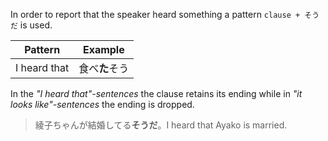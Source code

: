 In order to report that the speaker heard something a pattern `clause + そうだ` is used.

|Pattern|Example|
|-|-|
|I heard that|食べ**た**そう|

In the *"I heard that"-sentences* the clause retains its ending while in *"it looks like"-sentences* the ending is dropped.
>綾子ちゃんが結婚してる**そうだ**。I heard that Ayako is married.